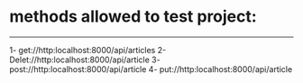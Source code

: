 <h1>methods allowed to test project:</h1> 
<hr>
1- get://http:localhost:8000/api/articles
2- Delet://http:localhost:8000/api/article
3- post://http:localhost:8000/api/article
4- put://http:localhost:8000/api/article

